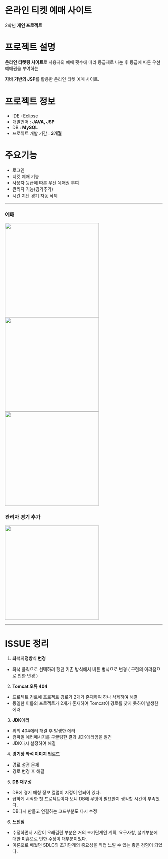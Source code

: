 # 온라인 티켓 예매 사이트
2학년 **개인 프로젝트**

# 프로젝트 설명
**온라인 티켓팅 사이트**로 사용자의 예매 횟수에 따라 등급제로 나눈 후 등급에 따른 우선 예매권을 부여하는 

**자바 기반의 JSP**를 활용한 온라인 티켓 예매 사이트.

# 프로젝트 정보
- IDE : Eclipse
- 개발언어 : **JAVA, JSP**
- DB : **MySQL**
- 프로젝트 개발 기간 : **3개월**

# 주요기능
- 로그인
- 티켓 예매 기능
- 사용자 등급에 따른 우선 예매권 부여
- 관리자 기능(경기추가)
- 시간 지난 경기 자동 삭제

- - - 
### 예매 
<img src="https://github.com/MCK-OOTS/2-2lotto/assets/153693799/a9b8d244-b393-46f9-8c16-fa16403fdd48"  width=300 height=300>

<img src="https://github.com/MCK-OOTS/2-2lotto/assets/153693799/9720f4f8-34c3-46c3-a409-08a1f5925546" width=300 height=300>

<img src="https://github.com/MCK-OOTS/2-2lotto/assets/153693799/9b4f49a2-7ee6-48f1-93df-fb362de0aa76" width=300 height=300>

### 관리자 경기 추가
<img src="https://github.com/MCK-OOTS/2-2lotto/assets/153693799/d90504b2-5347-41fe-9d9b-580bec867ad8" width=300 height=300>

- - -
# ISSUE 정리
1. **좌석지정방식 변경**
- 좌석 클릭으로 선택하려 했던 기존 방식에서 버튼 병식으로 변경 ( 구현의 어려움으로 인한 변경 )
2. **Tomcat  오류 404**
- 프로젝트 경로에 프로젝트 경로가  2개가 존재하여 하나 삭제하여 해결
- 동일한 이름의 프로젝트가 2개가 존재하여 Tomcat이 경로를 찾지 못하여 발생한 에러
3. **JDK에러**
- 위의 404에러 해결 후 발생한 에러
- 컴파일 에러메시지를 구글링한 결과 JDK에러임을 발견
- JDK다시 설정하여 해결
4. **경기장 좌석 이미지 업로드**
- 경로 설정 문제
- 경로 변경 후 해결
5. **DB 재구성**
- DB에 경기 매칭 정보 컬럼이 지정이 안되어 있다.
- 급하게 시작한 첫 프로젝트이다 보니 DB에 무엇이 필요한지 생각할 시간이 부족했다.
- DB다시 만들고 연결하는 코드부분도 다시 수정
6. **느낀점**
- 수정하면서 시간이 오래걸린 부분은 거의 초기단계인 계획, 요구사항, 설계부분에 대한 미흡으로 인한 수정이 대부분이었다.
- 이론으로 배웠던 SDLC의 초기단계의 중요성을 직접 느낄 수 있는 좋은 경험이 되었다.
